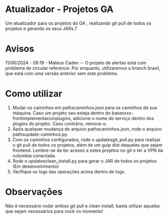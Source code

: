 
# Atualizador - Projetos GA

Um atualizador para os projetos do GA , realizando git pull de todos os projetos e gerando os seus JARs.7

# Avisos
11/06/2024 - 09:19 - Mateus Caden -- O projeto de alertas está com problema de circular reference. Por enquanto, utilizaremos a branch brasil, que está com uma versão anterior sem este problema.

# Como utilizar
1. Mudar os caminhos em pathscaminhos.json para os caminhos da sua máquina. Caso um projeto seu esteja dentro do basexxxx-frontimplementacionplugins, adicione o nome do serviço dentro dos plugins do projeto. Caso contrário, remova-o.
2. Após qualquer mudança do arquivo pathscaminhos.json, rode o arquivo pathsupdate-caminhos.py.
3. Com os caminhos configurados, rode o updatesgit_pull.py para realizar o git pull de todos os projetos, além de um gulp dist daqueles que sejam frontend. Lembre-se de ter acesso a estes projetos no git e ter a VPN da colombia conectada.
4. Rode o updatesclean_install.py para gerar o JAR de todos os projetos (Em desenvolvimento)
5. Verifique os logs das operações acima dentro de logs.

# Observações
Não é necessário rodar ambos git pull e clean install, basta utilizar aqueles que sejam necessários para você no momento!

